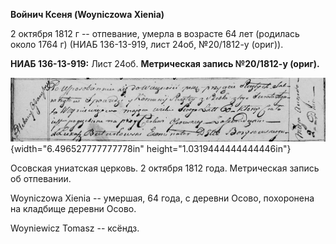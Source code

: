 **Войнич Ксеня (Woyniczowa Xienia)**

2 октября 1812 г -- отпевание, умерла в возрасте 64 лет (родилась около
1764 г) (НИАБ 136-13-919, лист 24об, №20/1812-у (ориг)).

**НИАБ 136-13-919:** Лист 24об. **Метрическая запись №20/1812-у
(ориг).**

![](./media/6ef0749ef9153243136544df10834f9499033eec.png){width="6.496527777777778in"
height="1.0319444444444446in"}

Осовская униатская церковь. 2 октября 1812 года. Метрическая запись об
отпевании.

Woyniczowa Xienia -- умершая, 64 года, с деревни Осово, похоронена на
кладбище деревни Осово.

Woyniewicz Tomasz -- ксёндз.
